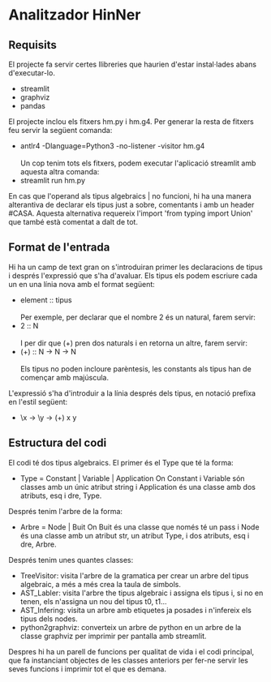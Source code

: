 # Analitzador HinNer

## Requisits
El projecte fa servir certes llibreries que haurien d'estar instal·lades abans d'executar-lo.
- streamlit
- graphviz
- pandas

El projecte inclou els fitxers hm.py i hm.g4. Per generar la resta de fitxers feu servir la següent comanda:
- antlr4 -Dlanguage=Python3 -no-listener -visitor hm.g4
<br /><br />Un cop tenim tots els fitxers, podem executar l'aplicació streamlit amb aquesta altra comanda:
- streamlit run hm.py

En cas que l'operand als tipus algebraics | no funcioni, hi ha una manera alterantiva de declarar els tipus just a sobre, comentants i amb un header #CASA. Aquesta alternativa requereix l'import 'from typing import Union' que també està comentat a dalt de tot.

## Format de l'entrada
Hi ha un camp de text gran on s'introduiran primer les declaracions de tipus i després l'expressió que s'ha d'avaluar.
Els tipus els podem escriure cada un en una línia nova amb el format següent:
- element :: tipus
<br /><br />Per exemple, per declarar que el nombre 2 és un natural, farem servir:
- 2 :: N
<br /><br />I per dir que (+) pren dos naturals i en retorna un altre, farem servir:
- (+) :: N -> N -> N
<br /><br />Els tipus no poden incloure parèntesis, les constants als tipus han de començar amb majúscula.

L'expressió s'ha d'introduir a la línia després dels tipus, en notació prefixa en l'estil següent:
- \x -> \y -> (+) x y

## Estructura del codi
El codi té dos tipus algebraics.
El primer és el Type que té la forma:
- Type = Constant | Variable | Application
On Constant i Variable són classes amb un únic atribut string i Application és una classe amb dos atributs, esq i dre, Type.

Després tenim l'arbre de la forma:
- Arbre = Node | Buit
On Buit és una classe que només té un pass i Node és una classe amb un atribut str, un atribut Type, i dos atributs, esq i dre, Arbre.

Després tenim unes quantes classes:
- TreeVisitor: visita l'arbre de la gramatica per crear un arbre del tipus algebraic, a més a més crea la taula de simbols.
- AST_Labler: visita l'arbre the tipus algebraic i assigna els tipus i, si no en tenen, els n'assigna un nou del tipus t0, t1...
- AST_Infering: visita un arbre amb etiquetes ja posades i n'infereix els tipus dels nodes.
- python2graphviz: converteix un arbre de python en un arbre de la classe graphviz per imprimir per pantalla amb streamlit.

Despres hi ha un parell de funcions per qualitat de vida i el codi principal, que fa instanciant objectes de les classes anteriors per fer-ne servir les seves funcions i imprimir tot el que es demana.
